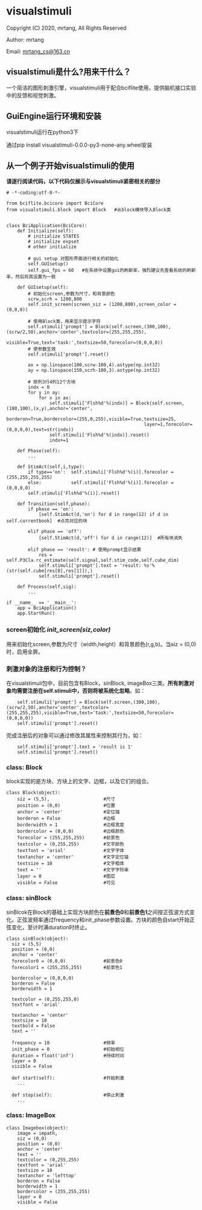 # visualstimuli
Copyright (C) 2020, mrtang, All Rights Reserved

Author: mrtang

Email: mrtang_cs@163.cn

## visualstimuli是什么?用来干什么？
一个简洁的图形刺激引擎，visualstimuli用于配合bciflite使用，提供脑机接口实验中的反馈和视觉刺激。


## GuiEngine运行环境和安装
visualstimuli运行在python3下

通过pip install visualstimuli-0.0.0-py3-none-any.wheel安装


## 从一个例子开始visualstimuli的使用
**请逐行阅读代码，以下代码仅展示与visualstimuli紧密相关的部分**

```pythonscript
# -*-coding:utf-8-*-

from bciflite.bcicore import BciCore
from visualstimuli.block import Block   #从block模块导入Block类


class BciApplication(BciCore):
    def Initialize(self):
        # initialize STATES
        # initialize expset
        # other initialize
        
        # gui setup 对图形界面进行相关的初始化
        self.GUIsetup()
        self.gui_fps = 60   #在系统中设置gui的刷新率，强烈建议先查看系统的刷新率，然后将其设置为一致
        
    def GUIsetup(self):
        # 初始化screen,参数为尺寸，和背景颜色
        scrw,scrh = 1200,800
        self.init_screen(screen_siz = (1200,800),screen_color = (0,0,0))
        
        # 使用Block类，用来显示提示字符
        self.stimuli['prompt'] = Block(self.screen,(300,100),(scrw/2,50),anchor='center',textcolor=(255,255,255),
                                       visible=True,text='task:',textsize=50,forecolor=(0,0,0,0))
        # 使参数生效
        self.stimuli['prompt'].reset()

        ax = np.linspace(100,scrw-100,4).astype(np.int32)
        ay = np.linspace(150,scrh-100,3).astype(np.int32)

        # 排列3行4列12个方块
        indx = 0
        for y in ay:
            for x in ax:
                self.stimuli['Flsh%d'%(indx)] = Block(self.screen,(100,100),(x,y),anchor='center',
                                                   borderon=True,bordercolor=(255,0,255),visible=True,textsize=25,
                                                   layer=1,forecolor=(0,0,0,0),text=str(indx))
                self.stimuli['Flsh%d'%(indx)].reset()
                indx+=1

    def Phase(self):
        ...

    def StimAct(self,i,type):
        if type=='on':  self.stimuli['Flsh%d'%(i)].forecolor = (255,255,255,255)
        else:           self.stimuli['Flsh%d'%(i)].forecolor = (0,0,0,0)
        self.stimuli['Flsh%d'%(i)].reset()

    def Transition(self,phase):        
        if phase == 'on':
            [self.StimAct(d,'on') for d in range(12) if d in self.currentbook]  #点亮对应的块
        
        elif phase == 'off':
            [self.StimAct(d,'off') for d in range(12)]  #所有块消失
        
        elif phase == 'result': # 使用prompt显示结果
            res = self.P3Cla.rc_estimate(self.signal,self.stim_code,self.cube_dim)
            self.stimuli['prompt'].text = 'result: %s'%(str(self.cube[res[0],res[1]]),)
            self.stimuli['prompt'].reset()
        
    def Process(self,sig):
        ...

if __name__ == '__main__':
    app = BciApplication()
    app.StartRun()
```

### screen初始化 *init_screen(siz,color)*
用来初始化screen,参数为尺寸（width,height）和背景颜色(r,g,b)。当siz = (0,0)时，启用全屏。

### 刺激对象的注册和行为控制？
在visualstimuli包中，目前包含有Block，sinBlock, imageBox三类。**所有刺激对象均需要注册在self.stimuli中，否则将被系统化忽略**。如：

```pythonscript
    self.stimuli['prompt'] = Block(self.screen,(300,100),(scrw/2,50),anchor='center',textcolor=(255,255,255),visible=True,text='task:',textsize=50,forecolor=(0,0,0,0))
    self.stimuli['prompt'].reset()

```
完成注册后的对象可以通过修改其属性来控制其行为，如：
```pythonscript
    self.stimuli['prompt'].text = 'result is 1'
    self.stimuli['prompt'].reset()
```

### class: Block
block实现的是方块、方块上的文字、边框，以及它们的组合。
```pythonscript
class Block(object):
    siz = (5,5),                    #尺寸
    position = (0,0)                #位置
    anchor = 'center'               #定位锚
    borderon = False                #边框
    borderwidth = 1                 #边框宽度
    bordercolor = (0,0,0)           #边框颜色
    forecolor = (255,255,255)       #前景色
    textcolor = (0,255,255)         #文字颜色
    textfont = 'arial'              #文字字体
    textanchor = 'center'           #文字定位锚
    textsize = 10                   #文字粗体
    text = ''                       #文字字符串
    layer = 0                       #图层
    visible = False                 #可见
```

### class: sinBlock
sinBlcok在Block的基础上实现方块颜色在**前景色0**和**前景色1**之间按正弦波方式变化。正弦波频率通过frequency和init_phase参数设置。方块的颜色自start开始正弦变化，至计时满duration时终止。

```pythonscript
class sinBlock(object):
  siz = (5,5)                   
  position = (0,0)                  
  anchor = 'center'                 
  forecolor0 = (0,0,0)              #前景色0
  forecolor1 = (255,255,255)        #前景色1

  bordercolor = (0,0,0,0)           
  borderon = False
  borderwidth = 1

  textcolor = (0,255,255,0)
  textfont = 'arial'
  
  textanchor = 'center'
  textsize = 10
  textbold = False
  text = ''
  
  frequency = 10                    #频率
  init_phase = 0                    #初始相位
  duration = float('inf')           #持续时间
  layer = 0                         
  visible = False
  
  def start(self):                  #开始刺激
    ...

  def stop(self):                   #停止刺激
    ...
```

### class: ImageBox
```
class Imagebox(object):
    image = impath,
    siz = (0,0)
    position = (0,0)
    anchor = 'center'
    text = ''
    textcolor = (0,255,255)
    textfont = 'arial'
    textsize = 10
    textanchor = 'lefttop'
    borderon = False
    borderwidth = 1
    bordercolor = (255,255,255)
    layer = 0
    visible = False
```


